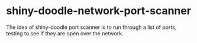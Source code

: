 # shiny-doodle-network-port-scanner
The idea of shiny-doodle port scanner is to run through a list of ports, testing to see if they are open over the network.
